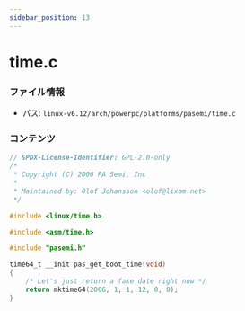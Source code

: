 ```yaml
---
sidebar_position: 13
---
```

# time.c

### ファイル情報

- パス: `linux-v6.12/arch/powerpc/platforms/pasemi/time.c`

### コンテンツ

```c
// SPDX-License-Identifier: GPL-2.0-only
/*
 * Copyright (C) 2006 PA Semi, Inc
 *
 * Maintained by: Olof Johansson <olof@lixom.net>
 */

#include <linux/time.h>

#include <asm/time.h>

#include "pasemi.h"

time64_t __init pas_get_boot_time(void)
{
	/* Let's just return a fake date right now */
	return mktime64(2006, 1, 1, 12, 0, 0);
}

```

